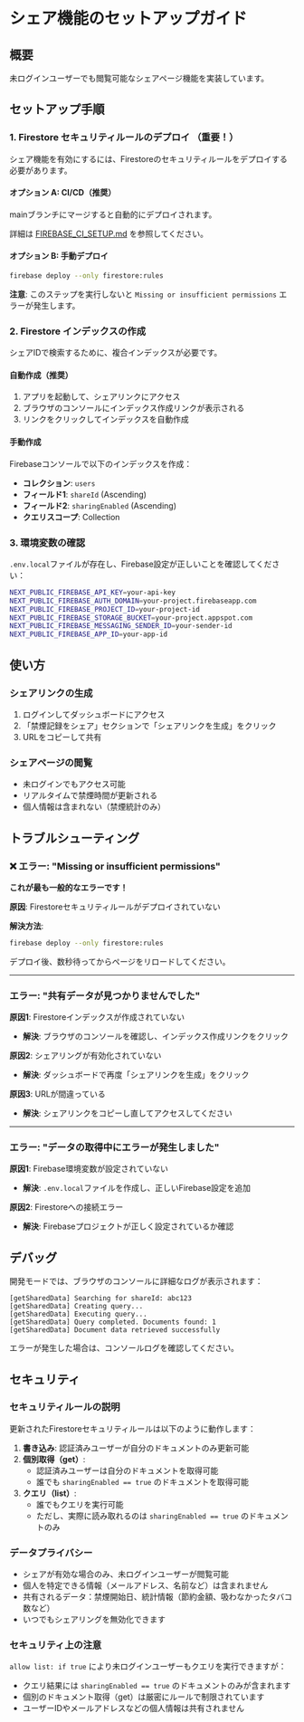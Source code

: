 # シェア機能のセットアップガイド

## 概要
未ログインユーザーでも閲覧可能なシェアページ機能を実装しています。

## セットアップ手順

### 1. Firestore セキュリティルールのデプロイ **（重要！）**

シェア機能を有効にするには、Firestoreのセキュリティルールをデプロイする必要があります。

#### オプション A: CI/CD（推奨）

mainブランチにマージすると自動的にデプロイされます。

詳細は [FIREBASE_CI_SETUP.md](FIREBASE_CI_SETUP.md) を参照してください。

#### オプション B: 手動デプロイ

```bash
firebase deploy --only firestore:rules
```

**注意**: このステップを実行しないと `Missing or insufficient permissions` エラーが発生します。

### 2. Firestore インデックスの作成

シェアIDで検索するために、複合インデックスが必要です。

#### 自動作成（推奨）
1. アプリを起動して、シェアリンクにアクセス
2. ブラウザのコンソールにインデックス作成リンクが表示される
3. リンクをクリックしてインデックスを自動作成

#### 手動作成
Firebaseコンソールで以下のインデックスを作成：

- **コレクション**: `users`
- **フィールド1**: `shareId` (Ascending)
- **フィールド2**: `sharingEnabled` (Ascending)
- **クエリスコープ**: Collection

### 3. 環境変数の確認

`.env.local`ファイルが存在し、Firebase設定が正しいことを確認してください：

```bash
NEXT_PUBLIC_FIREBASE_API_KEY=your-api-key
NEXT_PUBLIC_FIREBASE_AUTH_DOMAIN=your-project.firebaseapp.com
NEXT_PUBLIC_FIREBASE_PROJECT_ID=your-project-id
NEXT_PUBLIC_FIREBASE_STORAGE_BUCKET=your-project.appspot.com
NEXT_PUBLIC_FIREBASE_MESSAGING_SENDER_ID=your-sender-id
NEXT_PUBLIC_FIREBASE_APP_ID=your-app-id
```

## 使い方

### シェアリンクの生成
1. ログインしてダッシュボードにアクセス
2. 「禁煙記録をシェア」セクションで「シェアリンクを生成」をクリック
3. URLをコピーして共有

### シェアページの閲覧
- 未ログインでもアクセス可能
- リアルタイムで禁煙時間が更新される
- 個人情報は含まれない（禁煙統計のみ）

## トラブルシューティング

### ❌ エラー: "Missing or insufficient permissions"

**これが最も一般的なエラーです！**

**原因**: Firestoreセキュリティルールがデプロイされていない

**解決方法**:
```bash
firebase deploy --only firestore:rules
```

デプロイ後、数秒待ってからページをリロードしてください。

---

### エラー: "共有データが見つかりませんでした"

**原因1**: Firestoreインデックスが作成されていない
- **解決**: ブラウザのコンソールを確認し、インデックス作成リンクをクリック

**原因2**: シェアリングが有効化されていない
- **解決**: ダッシュボードで再度「シェアリンクを生成」をクリック

**原因3**: URLが間違っている
- **解決**: シェアリンクをコピーし直してアクセスしてください

---

### エラー: "データの取得中にエラーが発生しました"

**原因1**: Firebase環境変数が設定されていない
- **解決**: `.env.local`ファイルを作成し、正しいFirebase設定を追加

**原因2**: Firestoreへの接続エラー
- **解決**: Firebaseプロジェクトが正しく設定されているか確認

## デバッグ

開発モードでは、ブラウザのコンソールに詳細なログが表示されます：

```
[getSharedData] Searching for shareId: abc123
[getSharedData] Creating query...
[getSharedData] Executing query...
[getSharedData] Query completed. Documents found: 1
[getSharedData] Document data retrieved successfully
```

エラーが発生した場合は、コンソールログを確認してください。

## セキュリティ

### セキュリティルールの説明

更新されたFirestoreセキュリティルールは以下のように動作します：

1. **書き込み**: 認証済みユーザーが自分のドキュメントのみ更新可能
2. **個別取得（get）**:
   - 認証済みユーザーは自分のドキュメントを取得可能
   - 誰でも `sharingEnabled == true` のドキュメントを取得可能
3. **クエリ（list）**:
   - 誰でもクエリを実行可能
   - ただし、実際に読み取れるのは `sharingEnabled == true` のドキュメントのみ

### データプライバシー

- シェアが有効な場合のみ、未ログインユーザーが閲覧可能
- 個人を特定できる情報（メールアドレス、名前など）は含まれません
- 共有されるデータ：禁煙開始日、統計情報（節約金額、吸わなかったタバコ数など）
- いつでもシェアリングを無効化できます

### セキュリティ上の注意

`allow list: if true` により未ログインユーザーもクエリを実行できますが：
- クエリ結果には `sharingEnabled == true` のドキュメントのみが含まれます
- 個別のドキュメント取得（get）は厳密にルールで制限されています
- ユーザーIDやメールアドレスなどの個人情報は共有されません
